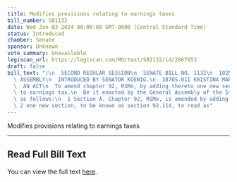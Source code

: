```yaml
---
title: Modifies provisions relating to earnings taxes
bill_number: SB1132
date: Wed Jan 03 2024 00:00:00 GMT-0600 (Central Standard Time)
status: Introduced
chamber: Senate
sponsor: Unknown
vote_summary: Unavailable
legiscan_url: https://legiscan.com/MO/text/SB1132/id/2867853
draft: false
bill_text: "|\n  SECOND REGULAR SESSION\n  SENATE BILL NO. 1132\n  102ND GENERA L\
  \ ASSEMBLY\n  INTRODUCED BY SENATOR KOENIG.\n  3870S.01I KRISTINA MARTIN, Secretary\n\
  \  AN ACT\n  To amend chapter 92, RSMo, by adding thereto one new section relating\
  \ to earnings tax.\n  Be it enacted by the General Assembly of the State of Missouri,\
  \ as follows:\n  1 Section A. Chapter 92, RSMo, is amended by adding thereto\n \
  \ 2 one new section, to be known as section 92.114, to read as"
---
```

Modifies provisions relating to earnings taxes

---

## Read Full Bill Text

You can view the full text [here](https://legiscan.com/MO/text/SB1132/id/2867853).
